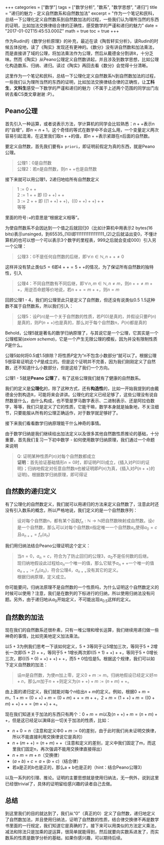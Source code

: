 +++
categories = ["数学"]
tags = ["数学分析", "数系", "数学思想", "递归"]
title = "递归的魅力 - 定义自然数系和自然数加法"
excerpt = "作为一个笔记和民科，总结一下公理化定义自然数系到自然数加法的过程，一些我们认为理所当然的东西的证明，比如加法交换律结合律的正确性，感受数学的严谨和递归的魅力"
date = "2017-01-02T15:45:53.000Z"
math = true
toc = true
+++

作为Rudin的《数学分析原理》的补充，最近在读《陶哲轩实分析》，读Rudin的时候五体投地，读了《陶实》发现还有更神的。《数分》没有讲自然数和加法乘法，而是直接讲了域的公理，将加法乘法作为公理，然后从戴德金分割讲$\mathbb{R}$，十分乏味。然而《陶实》从Peano公理定义自然数讲起，并且涉及到数学思想，比如公理化构造数系、归纳、递归。读过《陶实》再回去看《数分》会觉得十分清晰。

这里作为一个笔记和民科，总结一下公理化定义自然数系$\mathbb{N}$到自然数加法的过程，一些我们认为理所当然的东西的证明，比如加法交换律结合律的正确性，让**工科生**，**文科生**感受一下数学的严谨和递归的魅力（不属于上述两个范围的同学出门左转去看CS类文章谢谢 :P）。

## Peano公理
首先引入一种运算，或者说表示方法，学计算机的同学会比较熟悉：$n++$表示n的“自增“，即$n = n + 1$，这个奇怪的等式在数学中不会这么用，一个变量定义两次容易引起混淆，在这里我们取$n++$的值，即$n++$表示紧跟在$n$后面的自然数。

要定义自然数，首先我们要有`a priori`，即证明前假定为真的东西，就是Peano公理。

> 公理1：$0$是自然数<br>
> 公理2：若$n$是自然数，则$n++$也是自然数

接下来就可以用公理1，2递归地给所有自然数定义

> $1 := 0++$<br>
> $2 := 1++$ 即 $(0++)++$<br>
> $3 := 2++$ 即 $((1++)++)$，$((0++)++)++$<br>
> 等等

里面的符号`:=`的意思是“根据定义相等”。

为使自然数系不会因达到一个值之后就回归0（比如计算机中用表示2 bytes(16 bits)表示unsinged，到$65535\_{(10)}$即$1111 1111 1111 1111\_{(2)}$之后就溢出变0，不懂计算机的也可以想一个可以表示3个数字的里程表，999之后就会变成000）引入另一个公理：

> 公理3：0不是任何自然数的后继，即$\forall n \in \mathbb{N}, n++ \neq 0$

这样并没有禁止类似$5 = 6$即$4++ = 5++$的情况，为了保证所有自然数的独特性，引入

> 公理4：不同自然数有不同后继，即$\forall n,m \in \mathbb{N}, n \neq m$，则$n++ \neq m++$，用逆否命题等价地说，若$n++ = m++$，则$n = m$

回顾公理1 - 4，我们的公理至此只是定义了自然数，但还没有说类似0.5 1.5这种数不属于自然数系，所以我们引入：

> 公理5：设$P(n)$是一个关于自然数的性质，若$P(0)$是真的，并假设只要$P(n)$是真的，则$P(n++)$也是真的，那么对于每个自然数$n$，$P(n)$都是真的

Behold，公理5就是著名的数学归纳原理了，与其说它是一个公理，它其实是一个公理框架(*axiom schema*)，它是一个产生无限公理的模板，因为并没有限制性质$P$是什么。

公理5如何将0.5或1.5排除？将性质$P$定为“$n$不包含小数部分“就可以了。根据公理5很容易证明这个$P$是成立的。但是这个证明并不完善，因为我们刚刚定义了自然数，还不知道什么小数部分，但是这给了我们一个方向。

公理1 - 5就是**Peano 公理**了，有了这些公理我们就有了健康的自然数系。

我们的定义是**公理化**的，除了这种方式，还有**构造性**的，比如一开始我提到的由戴德金分割构造$\mathbb{R}$，可能将来会讲讲。公理化的定义已经足够了，这些公理没有说自然数是什么，由什么构成，也不管是罗马数字表示、二进制表示、还是阿拉伯数字，等等，我们只是定义了它的性质，它能干嘛，数学本身就是抽象地，不关注细节，只要能服从所有的公理正确运作，对于数学就足够好了。

接下来我们看看数学归纳原理能干什么神奇的事情。

由于数学归纳是我们继续给出加法定义以及很多其他自然数性质推论的基础，十分重要，首先我们复习一下初中数学 - 如何使用数学归纳原理，我们通过一个命题来说明

> Q: 证明某种性质$P(n)$对每个自然数都成立<br>
> **证明**：首先验证基础情形$n = 0$时，即证明$P(0)$成立，{插入对$P(0)$的证明}；归纳地假定对任意自然数$n$也被证明即$P(n)$为真，{插入对$P(n++)$的证明}。根据数学归纳原理，即可得证

## 自然数的递归定义
有了公理化的自然数定义，我们就可以用递归的方法来定义自然数了，注意此时还没有引入数系的概念，所以严格地说，我们定义的是一个自然数序列：

> 设对每个自然数n，都有某个函数$f_n:\mathbb{N}\rightarrow\mathbb{N}$把自然数映射成自然数。设$c$是一个自然数，那么可以对每个自然数$n$指定唯一一个自然数$a_n$使得$a_0=c$且$a_{n++}=f_n(a_n)$

我们用归纳法结合Peano公理证明这个定义：

> 当$n = 0$，$a_n = c$，符合为了防止回归的公理3，$a_0$不是任何数的后继。<br>
> 现归纳地假设此过程给$a_n$一个唯一的值，那么它赋予$a_n++$一个唯一的值$a_{n++}:=f_n(a_n)$，符合公理4，$a_{n++}$没有其它的定义。<br>
> 根据归纳原理，定义成立。

你可能要问，归纳法原理不是自然数的一个性质吗，为什么证明这个自然数定义的时候可以使用？注意，我们是在数列的下标进行的归纳，所以使用归纳法没有问题。另外，由于递归地从$a_0$开始定义，不可能出现$a_{0.5}$这样的定义。


## 自然数的加法
现在我们的自然数系还很朴素，只有一堆公理和增长运算，我们继续用递归做一些神奇的事情，比如完美地定义加法乘法。

以$5 + 3$为例我们思考一下该如何定义，$5 + 3$等同于让5增加三次，等同于$5 + 2$增长一次即$(5 + 2)++$，等同于$5 + 1$增长两次即$((5 + 1)++)++$，等同于$5 + 0$增长三次，即$(((5 + 0)++)++)++$，而$5 + 0$恰恰是5。根据这个规律，我们可以如下定义自然数的加法：

> 设$m$是自然数，为使$m$加上零，定义$0 + m := m$。归纳地假设已经定义好$m + n$，那么$m$加于$n++$则定义为$(n++) + m := (n + m)++$。

由上面的递归定义，我们就能对每个$n$给出$n + m$的定义。例如，根据$0 + m = m$，$1 + m = (0++) + m = (0 + m)++ = m++$，$2 + m = (1++) + m = ((0 + m)++)++ = (m++)++$。

现在我们知道关于加法的东西只有两个：$0 + m = m$以及$(n++) + m = (n + m)++$，但是这已经足以演绎出一切关于加法的性质，比如：

- $n + 0 = n$（注意和定义中$0 + m := 0$的差别，由于此时我们尚未证明交换律，所以不能直接利用交换律说它是真的）
- $n + (m++) = (n + m)++$（注意和定义的差别，定义中我们固定了m，而这里我们固定n，再次强调不能用交换律直接得出）
- $n + m = m + n$（交换律）
- $(a + b) + c = a + (b + c)$（结合律）
- 若a是正的b也是正的，那么a + b也是正的（hint：结合Peano公理3）

以及一系列的引理、推论。证明的主要思想就是使用归纳法，无一例外，说到这里已经很trivial了，具体的证明留给感兴趣的读者自己去做。

## 总结
到这里我们的目的就达到了，我们从“0”（真正的0）定义了自然数，递归地定义了自然数加法，并且使用归纳法，证明了自然数的性质，结合律交换律不再是数学书里面的一行规定，我们知道它是真确的了。接下来可以用类似的方法定义乘法，减法和除法只是加乘的逆运算，很简单就能得到，然后就要向实数系进发了，而实数系的性质是数学分析的基础，如果你感兴趣，可以期待后续。

